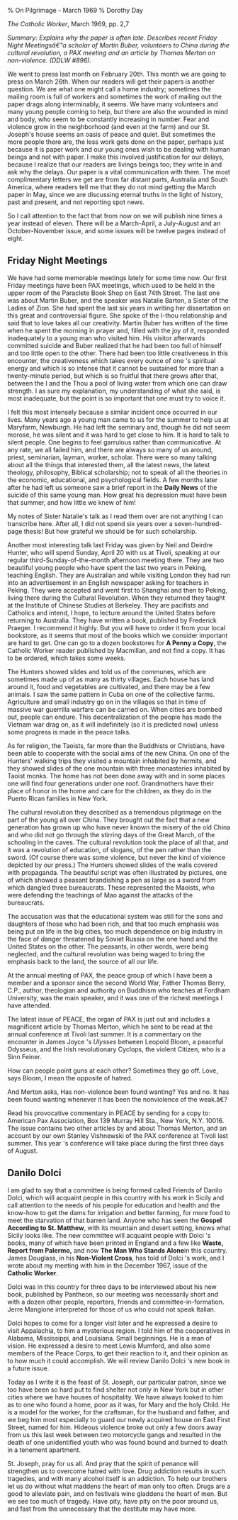 % On Pilgrimage - March 1969
% Dorothy Day

*The Catholic Worker*, March 1969, pp. 2,7

*Summary: Explains why the paper is often late. Describes recent Friday
Night Meetingsâ€"a scholar of Martin Buber, volunteers to China during
the cultural revolution, a PAX meeting and an article by Thomas Merton
on non-violence. (DDLW \#896).*

We went to press last month on February 20th. This month we are going
to press on March 26th. When our readers will get their papers is
another question. We are what one might call a home industry; sometimes
the mailing room is full of workers and sometimes the work of mailing
out the paper drags along interminably, it seems. We have many
volunteers and many young people coming to help, but there are also the
wounded in mind and body, who seem to be constantly increasing in
number. Fear and violence grow in the neighborhood (and even at the
farm) and our St. Joseph's house seems an oasis of peace and quiet.
But sometimes the more people there are, the less work gets done on the
paper, perhaps just because it is paper work and our young ones
wish to be dealing with human beings and not with paper. I make this
involved justification for our delays, because I realize that our
readers are livings beings too; they write in and ask why the delays.
Our paper is a vital communication with them. The most complimentary
letters we get are from far distant parts, Australia and South America,
where readers tell me that they do not mind getting the March paper in
May, since we are discussing eternal truths in the light of history,
past and present, and not reporting spot news.

So I call attention to the fact that from now on we will publish nine
times a year instead of eleven. There will be a March-April, a
July-August and an October-November issue, and some issues will be
twelve pages instead of eight.

Friday Night Meetings
---------------------

We have had some memorable meetings lately for some time now. Our
first Friday meetings have been PAX meetings, which used to be held in
the upper room of the Paraclete Book Shop on East 74th Street. The
last one was about Martin Buber, and the speaker was Natalie Barton, a
Sister of the Ladies of Zion. She had spent the last six years in
writing her dissertation on this great and controversial figure. She
spoke of the I-thou relationship and said that to love takes all our
creativity. Martin Buber has written of the time when he spent the
morning in prayer and, filled with the joy of it, responded inadequately
to a young man who visited him. His visitor afterwards committed suicide
and Buber realized that he had been too full of himself and too little
open to the other. There had been too little creativeness in this
encounter, the creativeness which takes every ounce of one  's spiritual
energy and which is so intense that it cannot be sustained for more than
a twenty-minute period, but which is so fruitful that there grows after
that, between the I and the Thou a pool of living   water from which
one can draw strength. I as sure my explanation, my understanding of
what she said, is most inadequate, but the point is so important that
one must try to voice it.

I felt this most intensely because a similar incident once occurred in
our lives. Many years ago a young man came to us for the summer to help
us at Maryfarm, Newburgh. He had left the seminary and, though he did
not seem morose, he was silent and it was hard to get close to him. It
is hard to talk to silent people. One begins to feel garrulous rather
than communicative. At any rate, we all failed him, and there are always
so many of us around, priest, seminarian, layman, worker, scholar. There
were so many talking about all the things that interested them, all the
latest news, the latest theology, philosophy, Biblical scholarship; not
to speak of all the theories in the economic, educational, and
psychological fields. A few months later after he had left us someone
saw a brief report in the **Daily News** of the suicide of this same
young man. How great his depression must have been that summer, and how
little we knew of him!

My notes of Sister Natalie's talk as I read them over are not anything
I can transcribe here. After all, I did not spend six years over a
seven-hundred-page thesis! But how grateful we should be for such
scholarship.

Another most interesting talk last Friday was given by Neil and Deirdre
Hunter, who will spend Sunday, April 20 with us at Tivoli, speaking at
our regular third-Sunday-of-the-month afternoon meeting there. They are
two beautiful young people who have spent the last two years in Peking,
teaching English. They are Australian and while visiting London they had
run into an advertisement in an English newspaper asking for teachers in
Peking. They were accepted and went first to Shanghai and then to
Peking, living there during the Cultural Revolution. When they returned
they taught at the Institute of Chinese Studies at Berkeley. They are
pacifists and Catholics and intend, I hope, to lecture around the United
States before returning to Australia. They have written a book,
published by Frederick Praeger. I recommend it highly. But you will have
to order it from your local bookstore, as it seems that most of the
books which we consider important are hard to get. One can go to a dozen
bookstores for **A Penny a Copy**, the Catholic Worker reader published
by Macmillan, and not find a copy. It has to be ordered, which takes
some weeks.

The Hunters showed slides and told us of the communes, which are
sometimes made up of as many as thirty villages. Each house has land
around it, food and vegetables are cultivated, and there may be a few
animals. I saw the same pattern in Cuba on one of the collective farms.
Agriculture and small industry go on in the villages so that in time of
massive war guerrilla warfare can be carried on. When cities are bombed
out, people can endure. This decentralization of the people has made the
Vietnam war drag on, as it will indefinitely (so it is predicted now)
unless some progress is made in the peace talks.

As for religion, the Taoists, far more than the Buddhists or Christians,
have been able to cooperate with the social aims of the new China. On
one of the Hunters' walking trips they visited a mountain inhabited by
hermits, and they showed slides of the one mountain with three
monasteries inhabited by Taoist monks. The home has not been done away
with and in some places one will find four generations under one roof.
Grandmothers have their place of honor in the home and care for the
children, as they do in the Puerto Rican families in New York.

The cultural revolution they described as a tremendous pilgrimage on the
part of the young all over China. They brought out the fact that a new
generation has grown up who have never known the misery of the old China
and who did not go through the stirring days of the Great March, of the
schooling in the caves. The cultural revolution took the place of all
that, and it was a revolution of education, of slogans, of the pen
rather than the sword. (Of course there was some violence, but never the
kind of violence depicted by our press.) The Hunters showed slides of
the walls covered with propaganda. The beautiful script was often
illustrated by pictures, one of which showed a peasant brandishing a pen
as large as a sword from which dangled three bureaucrats. These
represented the Maoists, who were defending the teachings of Mao against
the attacks of the bureaucrats.

The accusation was that the educational system was still for the sons
and daughters of those who had been rich, and that too much emphasis was
being put on life in the big cities, too much dependence on big industry
in the face of danger threatened by Soviet Russia on the one hand and
the United States on the other. The peasants, in other words, were being
neglected, and the cultural revolution was being waged to bring the
emphasis back to the land, the source of all our life.

At the annual meeting of PAX, the peace group of which I have been a
member and a sponsor since the second World War, Father Thomas Berry,
C.P., author, theologian and authority on Buddhism who teaches at
Fordham University, was the main speaker, and it was one of the richest
meetings I have attended.

The latest issue of PEACE, the organ of PAX is just out and includes a
magnificent article by Thomas Merton, which he sent to be read at the
annual conference at Tivoli last summer. It is a commentary on the
encounter in James Joyce  's *Ulysses* between Leopold Bloom, a peaceful
Odysseus, and the Irish revolutionary Cyclops, the violent Citizen, who
is a Sinn Feiner.

  How can people point guns at each other? Sometimes they go off.
  Love, says Bloom, I mean the opposite of hatred.

And Merton asks,   Has non-violence been found wanting? Yes and no. It
has been found wanting whenever it has been the nonviolence of the
weak.â€?

Read his provocative commentary in PEACE by sending for a copy to:
American Pax Association, Box 139 Murray Hill Sta., New York, N.Y.
10016. The issue contains two other articles by and about Thomas Merton,
and an account by our own Stanley Vishnewski of the PAX conference at
Tivoli last summer. This year  's conference will take place during the
first three days of August.

Danilo Dolci
------------

I am glad to say that a committee is being formed called Friends of
Danilo Dolci, which will acquaint people in this country with his work
in Sicily and call attention to the needs of his people for education
and health and the know-how to get the dams for irrigation and better
farming, for more food to meet the starvation of that barren land.
Anyone who has seen the **Gospel According to St. Matthew**, with its
mountain and desert setting, knows what Sicily looks like. The new
committee will acquaint people with Dolci  's books, many of which have
been printed in England and a few like **Waste, Report from Palermo,**
and now **The Man Who Stands Alone**in this country. James Douglass, in
his **Non-Violent Cross**, has told of Dolci  's work, and I wrote about
my meeting with him in the December 1967, issue of the **Catholic
Worker**.

Dolci was in this country for three days to be interviewed about his new
book, published by Pantheon, so our meeting was necessarily short and
with a dozen other people, reporters, friends and
committee-in-formation. Jerre Mangione interpreted for those of us who
could not speak Italian.

Dolci hopes to come for a longer visit later and he expressed a desire
to visit Appalachia, to him a mysterious region. I told him of the
cooperatives in Alabama, Mississippi, and Louisiana. Small
beginnings. He is a man of vision. He expressed a desire to meet Lewis
Mumford, and also some members of the Peace Corps, to get their reaction
to it, and their opinion as to how much it could accomplish. We will
review Danilo Dolci  's new book in a future issue.

Today as I write it is the feast of St. Joseph, our particular patron,
since we too have been so hard put to find shelter not only in New York
but in other cities where we have houses of hospitality. We have always
looked to him as to one who found a home, poor as it was, for Mary and
the holy Child. He is a model for the worker, for the craftsman, for the
husband and father, and we beg him most especially to guard our newly
acquired house on East First Street, named for him. Hideous violence
broke out only a few doors away from us this last week between two
motorcycle gangs and resulted in the death of one unidentified youth who
was found bound and burned to death in a tenement apartment.

St. Joseph, pray for us all. And pray that the spirit of penance will
strengthen us to overcome hatred with love. Drug addiction results in
such tragedies, and with many alcohol itself is an addiction. To help
our brothers let us do without what maddens the heart of man only too
often. Drugs are a good to alleviate pain, and on festivals wine
gladdens the heart of men. But we see too much of tragedy. Have pity,
have pity on the poor around us, and fast from the unnecessary that the
destitute may have more.
